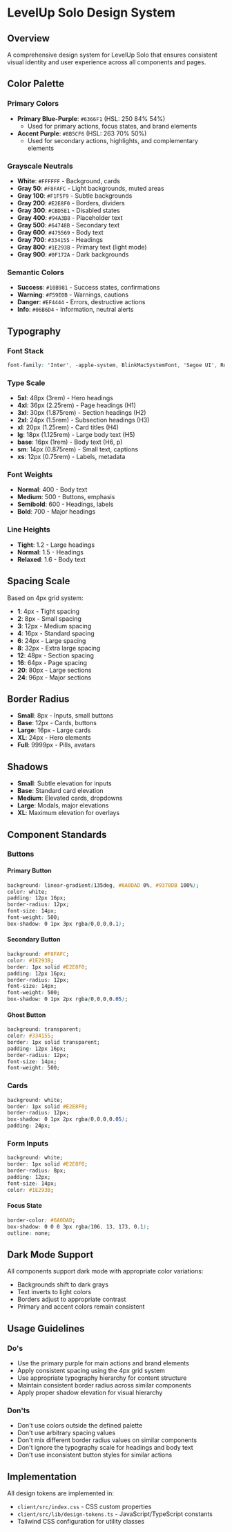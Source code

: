 # LevelUp Solo Design System

## Overview
A comprehensive design system for LevelUp Solo that ensures consistent visual identity and user experience across all components and pages.

## Color Palette

### Primary Colors
- **Primary Blue-Purple**: `#6366F1` (HSL: 250 84% 54%)
  - Used for primary actions, focus states, and brand elements
- **Accent Purple**: `#8B5CF6` (HSL: 263 70% 50%)
  - Used for secondary actions, highlights, and complementary elements

### Grayscale Neutrals
- **White**: `#FFFFFF` - Background, cards
- **Gray 50**: `#F8FAFC` - Light backgrounds, muted areas
- **Gray 100**: `#F1F5F9` - Subtle backgrounds
- **Gray 200**: `#E2E8F0` - Borders, dividers
- **Gray 300**: `#CBD5E1` - Disabled states
- **Gray 400**: `#94A3B8` - Placeholder text
- **Gray 500**: `#64748B` - Secondary text
- **Gray 600**: `#475569` - Body text
- **Gray 700**: `#334155` - Headings
- **Gray 800**: `#1E293B` - Primary text (light mode)
- **Gray 900**: `#0F172A` - Dark backgrounds

### Semantic Colors
- **Success**: `#10B981` - Success states, confirmations
- **Warning**: `#F59E0B` - Warnings, cautions
- **Danger**: `#EF4444` - Errors, destructive actions
- **Info**: `#06B6D4` - Information, neutral alerts

## Typography

### Font Stack
```css
font-family: 'Inter', -apple-system, BlinkMacSystemFont, 'Segoe UI', Roboto, 'Helvetica Neue', Arial, sans-serif;
```

### Type Scale
- **5xl**: 48px (3rem) - Hero headings
- **4xl**: 36px (2.25rem) - Page headings (H1)
- **3xl**: 30px (1.875rem) - Section headings (H2)
- **2xl**: 24px (1.5rem) - Subsection headings (H3)
- **xl**: 20px (1.25rem) - Card titles (H4)
- **lg**: 18px (1.125rem) - Large body text (H5)
- **base**: 16px (1rem) - Body text (H6, p)
- **sm**: 14px (0.875rem) - Small text, captions
- **xs**: 12px (0.75rem) - Labels, metadata

### Font Weights
- **Normal**: 400 - Body text
- **Medium**: 500 - Buttons, emphasis
- **Semibold**: 600 - Headings, labels
- **Bold**: 700 - Major headings

### Line Heights
- **Tight**: 1.2 - Large headings
- **Normal**: 1.5 - Headings
- **Relaxed**: 1.6 - Body text

## Spacing Scale
Based on 4px grid system:
- **1**: 4px - Tight spacing
- **2**: 8px - Small spacing
- **3**: 12px - Medium spacing
- **4**: 16px - Standard spacing
- **6**: 24px - Large spacing
- **8**: 32px - Extra large spacing
- **12**: 48px - Section spacing
- **16**: 64px - Page spacing
- **20**: 80px - Large sections
- **24**: 96px - Major sections

## Border Radius
- **Small**: 8px - Inputs, small buttons
- **Base**: 12px - Cards, buttons
- **Large**: 16px - Large cards
- **XL**: 24px - Hero elements
- **Full**: 9999px - Pills, avatars

## Shadows
- **Small**: Subtle elevation for inputs
- **Base**: Standard card elevation
- **Medium**: Elevated cards, dropdowns
- **Large**: Modals, major elevations
- **XL**: Maximum elevation for overlays

## Component Standards

### Buttons

#### Primary Button
```css
background: linear-gradient(135deg, #6A0DAD 0%, #9370DB 100%);
color: white;
padding: 12px 16px;
border-radius: 12px;
font-size: 14px;
font-weight: 500;
box-shadow: 0 1px 3px rgba(0,0,0,0.1);
```

#### Secondary Button
```css
background: #F8FAFC;
color: #1E293B;
border: 1px solid #E2E8F0;
padding: 12px 16px;
border-radius: 12px;
font-size: 14px;
font-weight: 500;
box-shadow: 0 1px 2px rgba(0,0,0,0.05);
```

#### Ghost Button
```css
background: transparent;
color: #334155;
border: 1px solid transparent;
padding: 12px 16px;
border-radius: 12px;
font-size: 14px;
font-weight: 500;
```

### Cards
```css
background: white;
border: 1px solid #E2E8F0;
border-radius: 12px;
box-shadow: 0 1px 2px rgba(0,0,0,0.05);
padding: 24px;
```

### Form Inputs
```css
background: white;
border: 1px solid #E2E8F0;
border-radius: 8px;
padding: 12px;
font-size: 14px;
color: #1E293B;
```

#### Focus State
```css
border-color: #6A0DAD;
box-shadow: 0 0 0 3px rgba(106, 13, 173, 0.1);
outline: none;
```

## Dark Mode Support
All components support dark mode with appropriate color variations:
- Backgrounds shift to dark grays
- Text inverts to light colors
- Borders adjust to appropriate contrast
- Primary and accent colors remain consistent

## Usage Guidelines

### Do's
- Use the primary purple for main actions and brand elements
- Apply consistent spacing using the 4px grid system
- Use appropriate typography hierarchy for content structure
- Maintain consistent border radius across similar components
- Apply proper shadow elevation for visual hierarchy

### Don'ts
- Don't use colors outside the defined palette
- Don't use arbitrary spacing values
- Don't mix different border radius values on similar components
- Don't ignore the typography scale for headings and body text
- Don't use inconsistent button styles for similar actions

## Implementation
All design tokens are implemented in:
- `client/src/index.css` - CSS custom properties
- `client/src/lib/design-tokens.ts` - JavaScript/TypeScript constants
- Tailwind CSS configuration for utility classes